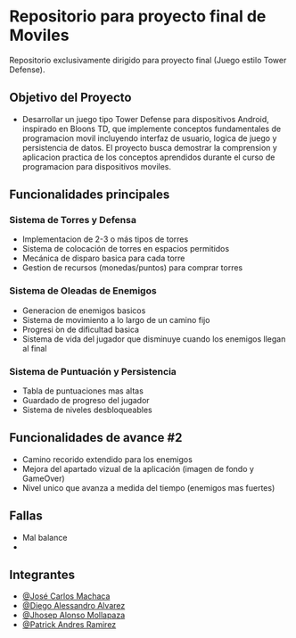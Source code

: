 # Repositorio para proyecto final de Moviles
Repositorio exclusivamente dirigido para proyecto final (Juego estilo Tower Defense).
## Objetivo del Proyecto
- Desarrollar un juego tipo Tower Defense para dispositivos Android, inspirado en Bloons TD, que
implemente conceptos fundamentales de programacion movil incluyendo interfaz de usuario, logica de
juego y persistencia de datos. El proyecto busca demostrar la comprension y aplicacion practica de los
conceptos aprendidos durante el curso de programacion para dispositivos moviles.

## Funcionalidades principales
### Sistema de Torres y Defensa
- Implementacion de 2-3 o más tipos de torres
- Sistema de colocación de torres en espacios permitidos
- Mecánica de disparo basica para cada torre
- Gestion de recursos (monedas/puntos) para comprar torres
### Sistema de Oleadas de Enemigos
- Generacion de enemigos basicos
- Sistema de movimiento a lo largo de un camino fijo
- Progresi ́on de dificultad basica
- Sistema de vida del jugador que disminuye cuando los enemigos llegan al final
### Sistema de Puntuación y Persistencia
- Tabla de puntuaciones mas altas
- Guardado de progreso del jugador
- Sistema de niveles desbloqueables

## Funcionalidades de avance #2
- Camino recorido extendido para los enemigos
- Mejora del apartado vizual de la aplicación (imagen de fondo y GameOver)
- Nivel unico que avanza a medida del tiempo (enemigos mas fuertes)

## Fallas
- Mal balance
- 

## Integrantes
- [@José Carlos Machaca](https://www.github.com/xPorotin9)
- [@Diego Alessandro Alvarez](https://github.com/Alessandro-22)
- [@Jhosep Alonso Mollapaza](https://github.com/JhosepLS)
- [@Patrick Andres Ramirez](https://github.com/patrickram99?tab=repositories)
